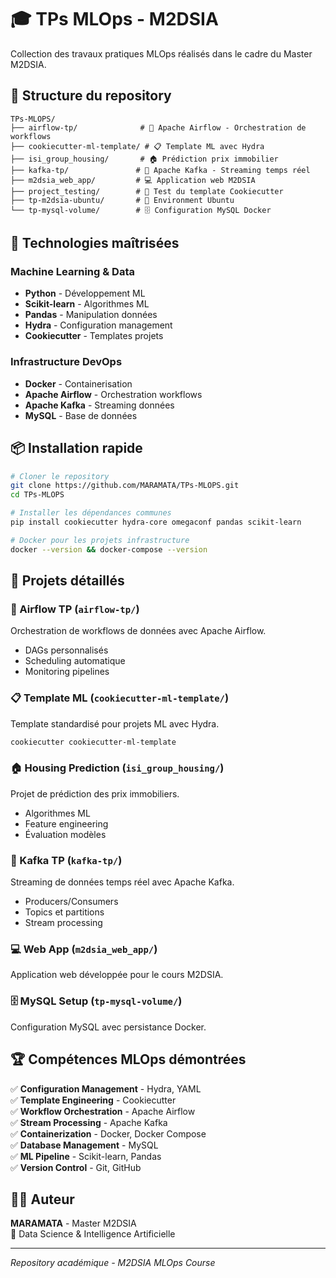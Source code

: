 # 🎓 TPs MLOps - M2DSIA

Collection des travaux pratiques MLOps réalisés dans le cadre du Master M2DSIA.

## 📁 Structure du repository

```
TPs-MLOPS/
├── airflow-tp/              # 🌊 Apache Airflow - Orchestration de workflows
├── cookiecutter-ml-template/ # 📋 Template ML avec Hydra
├── isi_group_housing/       # 🏠 Prédiction prix immobilier
├── kafka-tp/               # 📡 Apache Kafka - Streaming temps réel
├── m2dsia_web_app/         # 💻 Application web M2DSIA
├── project_testing/        # 🧪 Test du template Cookiecutter
├── tp-m2dsia-ubuntu/       # 🐧 Environment Ubuntu
└── tp-mysql-volume/        # 🗄️ Configuration MySQL Docker
```

## 🚀 Technologies maîtrisées

### Machine Learning & Data
- **Python** - Développement ML
- **Scikit-learn** - Algorithmes ML
- **Pandas** - Manipulation données
- **Hydra** - Configuration management
- **Cookiecutter** - Templates projets

### Infrastructure DevOps
- **Docker** - Containerisation
- **Apache Airflow** - Orchestration workflows
- **Apache Kafka** - Streaming données
- **MySQL** - Base de données

## 📦 Installation rapide

```bash
# Cloner le repository
git clone https://github.com/MARAMATA/TPs-MLOPS.git
cd TPs-MLOPS

# Installer les dépendances communes
pip install cookiecutter hydra-core omegaconf pandas scikit-learn

# Docker pour les projets infrastructure
docker --version && docker-compose --version
```

## 🎯 Projets détaillés

### 🌊 Airflow TP (`airflow-tp/`)
Orchestration de workflows de données avec Apache Airflow.
- DAGs personnalisés
- Scheduling automatique
- Monitoring pipelines

### 📋 Template ML (`cookiecutter-ml-template/`)
Template standardisé pour projets ML avec Hydra.
```bash
cookiecutter cookiecutter-ml-template
```

### 🏠 Housing Prediction (`isi_group_housing/`)
Projet de prédiction des prix immobiliers.
- Algorithmes ML
- Feature engineering
- Évaluation modèles

### 📡 Kafka TP (`kafka-tp/`)
Streaming de données temps réel avec Apache Kafka.
- Producers/Consumers
- Topics et partitions
- Stream processing

### 💻 Web App (`m2dsia_web_app/`)
Application web développée pour le cours M2DSIA.

### 🗄️ MySQL Setup (`tp-mysql-volume/`)
Configuration MySQL avec persistance Docker.

## 🏆 Compétences MLOps démontrées

✅ **Configuration Management** - Hydra, YAML  
✅ **Template Engineering** - Cookiecutter  
✅ **Workflow Orchestration** - Apache Airflow  
✅ **Stream Processing** - Apache Kafka  
✅ **Containerization** - Docker, Docker Compose  
✅ **Database Management** - MySQL  
✅ **ML Pipeline** - Scikit-learn, Pandas  
✅ **Version Control** - Git, GitHub  

## 👨‍💻 Auteur

**MARAMATA** - Master M2DSIA  
📧 Data Science & Intelligence Artificielle

---
*Repository académique - M2DSIA MLOps Course*
